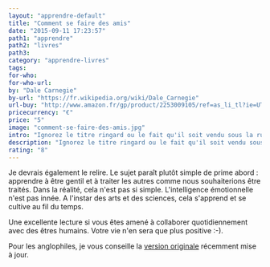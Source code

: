 ```yaml
---
layout: "apprendre-default"
title: "Comment se faire des amis"
date: "2015-09-11 17:23:57"
path1: "apprendre"
path2: "livres"
path3:
category: "apprendre-livres"
tags:
for-who:
for-who-url:
by: "Dale Carnegie"
by-url: "https://fr.wikipedia.org/wiki/Dale_Carnegie"
url-buy: "http://www.amazon.fr/gp/product/2253009105/ref=as_li_tl?ie=UTF8&camp=1642&creative=6746&creativeASIN=2253009105&linkCode=as2&tag=caracteresspe-21"
pricecurrency: "€"
price: "5"
image: "comment-se-faire-des-amis.jpg"
intro: "Ignorez le titre ringard ou le fait qu'il soit vendu sous la rubrique développement personnel. Achetez et lisez ce best seller vendu à plus de 40 millions d'exemplaires :-)."
description: "Ignorez le titre ringard ou le fait qu'il soit vendu sous la rubrique développement personnel. Achetez-le et lisez-le :-)"
rating: "8"
---
```


Je devrais également le relire. Le sujet paraît plutôt simple de prime abord : apprendre à être gentil et à traiter les autres comme nous souhaiterions être traités. Dans la réalité, cela n'est pas si simple. L'intelligence émotionnelle n'est pas innée. A l'instar des arts et des sciences, cela s'apprend et se cultive au fil du temps.

Une excellente lecture si vous êtes amené à collaborer quotidiennement avec des êtres humains. Votre vie n'en sera que plus positive :-).

Pour les anglophiles, je vous conseille la [version originale](http://www.amazon.fr/gp/product/1439199191/ref=as_li_tl?ie=UTF8&camp=1642&creative=6746&creativeASIN=1439199191&linkCode=as2&tag=mdw-21) récemment mise à jour.
